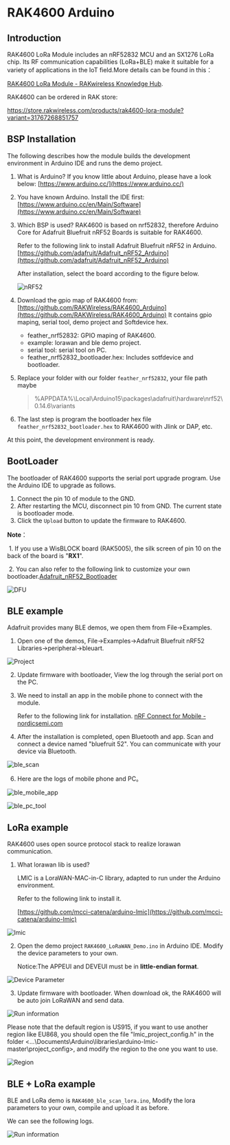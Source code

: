 # RAK4600 Arduino

## Introduction

RAK4600 LoRa Module includes an nRF52832 MCU and an SX1276 LoRa chip. Its RF communication capabilities (LoRa+BLE) make it suitable for a variety of applications in the IoT field.More details can be found in this：

[RAK4600 LoRa Module - RAKwireless Knowledge Hub](https://doc.rakwireless.com/datasheet/rakproducts/rak4600-lora-module-datasheet).

RAK4600 can be ordered in RAK store:

https://store.rakwireless.com/products/rak4600-lora-module?variant=31767268851757


## BSP Installation

The following describes how the module builds the development environment in Arduino IDE and runs the demo project.


1. What is Arduino?
     If you know little about Arduino, please have a look below: 
     [https://www.arduino.cc/](https://www.arduino.cc/) 

2. You have known Arduino.  Install the IDE first: 
     [https://www.arduino.cc/en/Main/Software](https://www.arduino.cc/en/Main/Software) 

3. Which BSP is used? 
     RAK4600 is based on nrf52832, therefore Arduino Core for Adafruit Bluefruit nRF52 Boards is suitable for RAK4600. 

     Refer to the following link to install Adafruit Bluefruit nRF52 in Arduino.
     [https://github.com/adafruit/Adafruit_nRF52_Arduino](https://github.com/adafruit/Adafruit_nRF52_Arduino) 

     After installation, select the board according to the figure below.

     ![nRF52](https://github.com/RAKWireless/RAK4600_Arduino/raw/master/image/Select%20development%20board.png) 

4. Download the gpio map of RAK4600 from:
   [https://github.com/RAKWireless/RAK4600_Arduino](https://github.com/RAKWireless/RAK4600_Arduino) 
   It contains gpio maping, serial tool, demo project and Softdevice hex.

   - feather_nrf52832: GPIO maping of RAK4600.
   - example: lorawan and ble demo project.
   - serial tool: serial tool on PC.
   - feather_nrf52832_bootloader.hex: Includes sotfdevice and bootloader.

5. Replace your folder with our folder `feather_nrf52832`, your file path maybe 

   > %APPDATA%\Local\Arduino15\packages\adafruit\hardware\nrf52\0.14.6\variants

6. The last step is program the bootloader hex file `feather_nrf52832_bootloader.hex` to RAK4600 with Jlink or DAP, etc.

At this point, the development environment is ready.



## BootLoader

The bootloader of RAK4600 supports the serial port upgrade program. Use the Arduino IDE to upgrade as follows.

1. Connect the pin 10 of module to the GND.
2. After restarting the MCU, disconnect pin 10 from GND. The current state is bootloader mode.
3. Click the `Upload` button to update the firmware to RAK4600.

**Note**：

​    1. If you use a WisBLOCK board (RAK5005), the silk screen of pin 10 on the back of the board is "**RX1**".

​    2. You can also refer to the following link to customize your own bootloader.[Adafruit_nRF52_Bootloader](https://github.com/adafruit/Adafruit_nRF52_Bootloader) 



![DFU](https://github.com/RAKWireless/RAK4600_Arduino/raw/master/image/DFU%20Log.png)



## BLE example

Adafruit provides many BLE demos, we open them from File->Examples.

1. Open one of the demos, File->Examples->Adafruit Bluefruit nRF52 Libraries->peripheral->bleuart.

![Project](https://github.com/RAKWireless/RAK4600_Arduino/raw/master/image/ble_examples.png)

2. Update firmware with bootloader, View the log through the serial port on the PC.

3. We need to install an app in the mobile phone to connect with the module.

   Refer to the following link for installation. [nRF Connect for Mobile - nordicsemi.com](https://www.nordicsemi.com/Software-and-tools/Development-Tools/nRF-Connect-for-mobile)  

4. After the installation is completed, open Bluetooth and app. Scan and connect a device named "bluefruit 52". You can communicate with your device via Bluetooth.

![ble_scan](https://github.com/RAKWireless/RAK4600_Arduino/raw/master/image/ble_scan.png) 

6. Here are the logs of mobile phone and PC。

![ble_mobile_app](https://github.com/RAKWireless/RAK4600_Arduino/raw/master/image/ble_mobile_app.jpg) 

![ble_pc_tool](https://github.com/RAKWireless/RAK4600_Arduino/raw/master/image/ble_pc_tool.png) 



## LoRa example

RAK4600 uses open source protocol stack to realize lorawan communication.

1. What lorawan lib is used?

     LMIC is a LoraWAN-MAC-in-C library, adapted to run under the Arduino environment.

     Refer to the following link to install it.

     [https://github.com/mcci-catena/arduino-lmic](https://github.com/mcci-catena/arduino-lmic) 

![lmic](https://github.com/RAKWireless/RAK4600_Arduino/raw/master/image/LMIC.png) 

2. Open the demo project `RAK4600_LoRaWAN_Demo.ino` in Arduino IDE. Modify the device parameters to your own.

     Notice:The APPEUI and DEVEUI must be in **little-endian format**.

![Device Parameter](https://github.com/RAKWireless/RAK4600_Arduino/raw/master/image/LoRa_OTAA_Parameters.png) 

3. Update firmware with bootloader. When download ok, the RAK4600 will be auto join LoRaWAN and send data.

![Run information](https://github.com/RAKWireless/RAK4600_Arduino/raw/master/image/running%20information.png) 


Please note that the default region is US915, if you want to use another region like EU868, you should open the file "lmic_project_config.h" in the folder <...\Documents\Arduino\libraries\arduino-lmic-master\project_config>, and modify the region to the one you want to use.

![Region](https://github.com/RAKWireless/Update-File/blob/master/Arduino-LoRa%20region%20configuration.PNG)


## BLE + LoRa example

BLE and LoRa demo is `RAK4600_ble_scan_lora.ino`, Modify the lora parameters to your own, compile and upload it as before.

We can see the following logs.

![Run information](https://github.com/RAKWireless/RAK4600_Arduino/raw/master/image/ble+lora.png)
